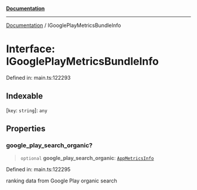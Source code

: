 [**Documentation**](../README.md)

***

[Documentation](../README.md) / IGooglePlayMetricsBundleInfo

# Interface: IGooglePlayMetricsBundleInfo

Defined in: main.ts:122293

## Indexable

\[`key`: `string`\]: `any`

## Properties

### google\_play\_search\_organic?

> `optional` **google\_play\_search\_organic**: [`AppMetricsInfo`](../classes/AppMetricsInfo.md)

Defined in: main.ts:122295

ranking data from Google Play organic search
